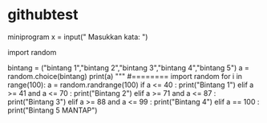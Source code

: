 # githubtest
miniprogram
x = input(" Masukkan kata: ")

import random

bintang = ("bintang 1","bintang 2","bintang 3","bintang 4","bintang 5")
a = random.choice(bintang)
print(a)
"""
#========
import random
for i in range(100):
    a = random.randrange(100) 
    if a <= 40 : 
        print("Bintang 1")
    elif a >= 41 and a <= 70 :
        print("Bintang 2")
    elif a >= 71 and a <= 87 :
        print("Bintang 3")
    elif a >= 88 and a <= 99  :
        print("Bintang 4")
    elif a == 100 :
        print("Bintang 5 MANTAP")
